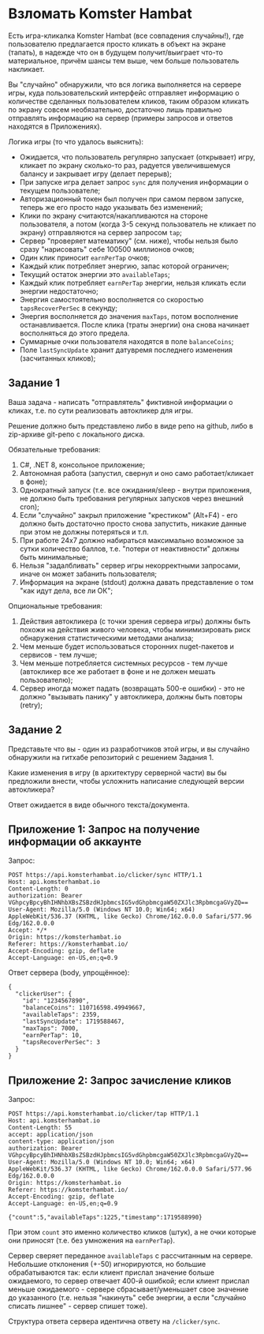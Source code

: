 # Взломать Komster Hambat

Есть игра-кликалка Komster Hambat (все совпадения случайны!), где пользователю предлагается просто кликать в объект на экране (тапать), в надежде что он в будущем получит/выиграет что-то материальное, причём шансы тем выше, чем больше пользователь накликает.

Вы "случайно" обнаружили, что вся логика выполняется на сервере игры, куда пользовательский интерфейс отправляет информацию о количестве сделанных пользователем кликов, таким образом кликать по экрану совсем необязательно, достаточно лишь правильно отправлять информацию на сервер (примеры запросов и ответов находятся в Приложениях).

Логика игры (то что удалось выяснить):
* Ожидается, что пользователь регулярно запускает (открывает) игру, кликает по экрану сколько-то раз, радуется увеличившемуся балансу и закрывает игру (делает перерыв);
* При запуске игра делает запрос `sync` для получения информации о текущем пользователе;
* Авторизационный токен был получен при самом первом запуске, теперь же его просто надо указывать без изменений;
* Клики по экрану считаются/накапливаются на стороне пользователя, а потом (когда 3-5 секунд пользователь не кликает по экрану) отправляются на сервер запросом `tap`;
* Сервер "проверяет математику" (см. ниже), чтобы нельзя было сразу "нарисовать" себе 100500 миллионов очков;
* Один клик приносит `earnPerTap` очков;
* Каждый клик потребляет энергию, запас которой ограничен;
* Текущий остаток энергии это `availableTaps`;
* Каждый клик потребляет `earnPerTap` энергии, нельзя кликать если энергии недостаточно;
* Энергия самостоятельно восполняется со скоростью `tapsRecoverPerSec` в секунду;
* Энергия восполняется до значения `maxTaps`, потом восполнение останавливается. После клика (траты энергии) она снова начинает восполняться до этого предела.
* Суммарные очки пользователя находятся в поле `balanceCoins`;
* Поле `lastSyncUpdate` хранит датувремя последнего изменения (засчитанных кликов);


## Задание 1

Ваша задача - написать "отправлятель" фиктивной информации о кликах, т.е. по сути реализовать автокликер для игры.

Решение должно быть представлено либо в виде репо на github, либо в zip-архиве git-репо с локального диска.

Обязательные требования:

1. C#, .NET 8, консольное приложение;
2. Автономная работа (запустил, свернул и оно само работает/кликает в фоне);
3. Однократный запуск (т.е. все ожидания/sleep - внутри приложения, не должно быть требования регулярных запусков через внешний cron);
4. Если "случайно" закрыл приложение "крестиком" (Alt+F4) - его должно быть достаточно просто снова запустить, никакие данные при этом не должны потеряться и т.п.
5. При работе 24х7 должно набираться максимально возможное за сутки количество баллов, т.е. "потери от неактивности" должны быть минимальные;
6. Нельзя "задалбливать" сервер игры некорректными запросами, иначе он может забанить пользователя;
7. Информация на экране (stdout) должна давать представление о том "как идут дела, все ли ОК";


Опциональные требования:

1. Действия автокликера (с точки зрения сервера игры) должны быть похожи на действия живого человека, чтобы минимизировать риск обнаружения статистическими методами анализа;
2. Чем меньше будет использоваться сторонних nuget-пакетов и сервисов - тем лучше;
3. Чем меньше потребляется системных ресурсов - тем лучше (автокликер все же работает в фоне и не должен мешать пользователю);
4. Сервер иногда может падать (возвращать 500-е ошибки) - это не должно "вызывать панику" у автокликера, должны быть повторы (retry); 


## Задание 2

Представьте что вы - один из разработчиков этой игры, и вы случайно обнаружили на гитхабе репозиторий с решением Задания 1.

Какие изменения в игру (в архитектуру серверной части) вы бы предложили внести, чтобы усложнить написание следующей версии автокликера?

Ответ ожидается в виде обычного текста/документа.


## Приложение 1: Запрос на получение информации об аккаунте

Запрос:
```
POST https://api.komsterhambat.io/clicker/sync HTTP/1.1
Host: api.komsterhambat.io
Content-Length: 0
authorization: Bearer VGhpcyBpcyBhIHNhbXBsZSBzdHJpbmcsIG5vdGhpbmcgaW50ZXJlc3RpbmcgaGVyZQ==
User-Agent: Mozilla/5.0 (Windows NT 10.0; Win64; x64) AppleWebKit/536.37 (KHTML, like Gecko) Chrome/162.0.0.0 Safari/577.96 Edg/162.0.0.0
Accept: */*
Origin: https://komsterhambat.io
Referer: https://komsterhambat.io/
Accept-Encoding: gzip, deflate
Accept-Language: en-US,en;q=0.9
```

Ответ сервера (body, упрощённое):
```
{
  "clickerUser": {
    "id": "1234567890",
    "balanceCoins": 110716598.49949667,
    "availableTaps": 2359,
    "lastSyncUpdate": 1719588467,
    "maxTaps": 7000,
    "earnPerTap": 10,
    "tapsRecoverPerSec": 3
  }
}
```


## Приложение 2: Запрос зачисление кликов

Запрос:

```
POST https://api.komsterhambat.io/clicker/tap HTTP/1.1
Host: api.komsterhambat.io
Content-Length: 55
accept: application/json
content-type: application/json
authorization: Bearer VGhpcyBpcyBhIHNhbXBsZSBzdHJpbmcsIG5vdGhpbmcgaW50ZXJlc3RpbmcgaGVyZQ==
User-Agent: Mozilla/5.0 (Windows NT 10.0; Win64; x64) AppleWebKit/536.37 (KHTML, like Gecko) Chrome/162.0.0.0 Safari/577.96 Edg/162.0.0.0
Origin: https://komsterhambat.io
Referer: https://komsterhambat.io/
Accept-Encoding: gzip, deflate
Accept-Language: en-US,en;q=0.9

{"count":5,"availableTaps":1225,"timestamp":1719588990}
```

При этом `count` это именно количество кликов (штук), а не очки которые они приносят (т.е. без умножения на `earnPerTap`).

Сервер сверяет переданное `availableTaps` с рассчитанным на сервере. Небольшие отклонения (+-50) игнорируются, но большие обрабатываются так: если клиент прислал значение больше ожидаемого, то сервер отвечает 400-й ошибкой; если клиент прислал меньше ожидаемого - сервере сбрасывает/уменьшает свое значение до указанного (т.е. нельзя "накинуть" себе энергии, а если "случайно списать лишнее" - сервер спишет тоже).

Структура ответа сервера идентична ответу на `/clicker/sync`.